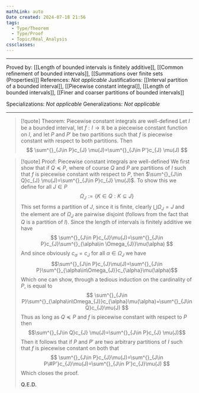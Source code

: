 ```yaml
---
mathLink: auto
Date created: 2024-07-18 21:56
tags:
  - Type/Theorem
  - Type/Proof
  - Topic/Real_Analysis
cssclasses:
---
```


---

Proved by: [[Length of bounded intervals is finitely additive]], [[Common refinement of bounded intervals]], [[Summations over finite sets (Properties)]]
References: _Not applicable_
Justifications: [[Interval partition of a bounded interval]], [[Piecewise constant integral]], [[Length of bounded intervals]], [[Finer and coarser partitions of bounded intervals]]

Specializations: _Not applicable_
Generalizations: _Not applicable_

---

> [!quote] Theorem: Piecewise constant integrals are well-defined
> Let $I$ be a bounded interval, let $f:I\to \mathbb{R}$ be a piecewise constant function on $I$, and let $P$ and $P'$ be two partitions such that $f$ is piecewise constant with respect to both partitions. Then $$ \sum^{}_{J\in P}c_{J} \mu(J)=\sum^{}_{J\in P'}c_{J} \mu(J) $$

>[!quote] Proof: Piecewise constant integrals are well-defined
>We first show that if $Q\preceq P$, where of course $Q$ and $P$ are partitions of $I$ such that $f$ is piecewise constant with respect to $P$, then $\sum^{}_{J\in Q}c_{J} \mu(J)=\sum^{}_{J\in P}c_{J} \mu(J)$. To show this we define for all $J\in P$ $$ \Omega_{J}:=\{ K\in Q:K\subseteq J  \} $$This set forms a partition of $J$, since it is finite, clearly $\bigcup \Omega_{J}=J$ and the element are of $\Omega_{J}$ are pairwise disjoint (follows from the fact that $Q$ is a partition of $I$). Since the length of intervals is finitely additive we have $$ \sum^{}_{J\in P}c_{J}\mu(J)=\sum^{}_{J\in P}c_{J}\sum^{}_{\alpha\in \Omega_{J}}\mu(\alpha) $$And since obviously $c_{\alpha}=c_{J}$ for all $\alpha\in \Omega_{J}$ we have $$\sum^{}_{J\in P}c_{J}\mu(J)=\sum^{}_{J\in P}\sum^{}_{\alpha\in\Omega_{J}}c_{\alpha}\mu(\alpha)$$Which one can show, through a tedious induction on the cardinality of $P$, is equal to $$ \sum^{}_{J\in P}\sum^{}_{\alpha\in\Omega_{J}}c_{\alpha}\mu(\alpha)=\sum^{}_{J\in Q}c_{J}\mu(J) $$Thus as long as $Q\preceq P$ and $f$ is piecewise constant with respect to $P$ then $$\sum^{}_{J\in Q}c_{J} \mu(J)=\sum^{}_{J\in P}c_{J} \mu(J)$$Then it follows that if $P$ and $P'$ are two arbitrary partitions of $I$ such that $f$ is piecewise constant on both that $$ \sum^{}_{J\in P}c_{J}\mu(J)=\sum^{}_{J\in P\#P'}c_{J}\mu(J)=\sum^{}_{J\in P'}c_{J}\mu(J) $$Which closes the proof.
>
>**Q.E.D.**


